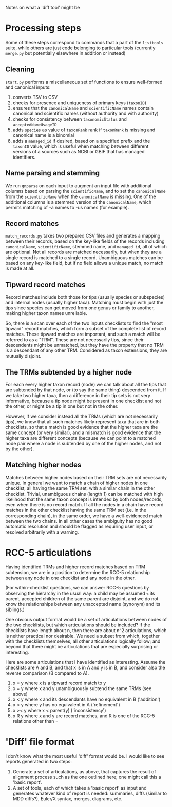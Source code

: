 
Notes on what a 'diff tool' might be

# Processing steps

Some of these steps correspond to commands that a part of the
`listtools` suite, while others are just code belonging to particular
tools (currently `merge.py` but potentially elsewhere in addition or
instead)

## Cleaning

`start.py` performs a miscellaneous set of functions to ensure
well-formed and canonical inputs:
  1. converts TSV to CSV
  2. checks for presence and uniqueness of primary keys (`taxonID`)
  3. ensures that the `canonicalName` and `scientificName` names contain canonical and
     scientific names (without authority and with authority)
  4. checks for consistency between `taxonomicStatus` and `acceptedNameUsageID`
  5. adds `species` as value of `taxonRank` rank if `taxonRank` is missing and
     canonical name is a binomial
  6. adds a `managed_id` if desired, based on a specified prefix and
     the `taxonID` value, which is useful when matching between
     different versions of a sources such as NCBI or GBIF that has
     managed identifiers.

## Name parsing and stemming

We run `gnparse` on each input to augment an input file with
additional columns based on parsing the `scientificName`, and to set
the `canonicalName` from the `scientificName` when the `canonicalName`
is missing.  One of the additional columns is a stemmed version of the
`canonicalName`, which permits matching of -a names to -us names (for
example).

## Record matches

`match_records.py` takes two prepared CSV files and generates a mapping
between their records, based on the key-like fields of the records
including `canonicalName`, `scientificName`, stemmed name, and
`managed_id`, all of which are optional.  Not all records are matched
necessarily, but when they are a single record is matched to a single
record.  Unambiguous matches can be based on any key-like field, but
if no field allows a unique match, no match is made at all.

## Tipward record matches

Record matches include both those for tips (usually species or
subspecies) and internal nodes (usually higher taxa).  Matching must
begin with just the tips since species can get moved from one genus or
family to another, making higher taxon names unreliable.

So, there is a scan over each of the two inputs checklists to find the
"most tipward" record matches, which form a subset of the complete
list of record matches.  These tipward matches are important, and such
a match will be referred to as a "TRM".  These are not necessarily
tips, since their descendents might be unmatched, but they have the
property that no TRM is a descendant of any other TRM.  Considered as
taxon extensions, they are mutually disjoint.


## The TRMs subtended by a higher node

For each every higher taxon record (node) we can talk about all the
tips that are subtended by that node, or (to say the same thing)
descended from it.  If we take two higher taxa, then a difference in
their tip sets is not very informative, because a tip node might be
present in one checklist and not the other, or might be a tip in one
but not in the other.

However, if we consider instead all the TRMs (which are not
necessarily tips), we know that all such matches likely represent taxa
that are in both checklists, so that a match is good evidence that the
higher taxa are the same concept (or very similar), and a mismatch is
good evidence that the higher taxa are different concepts (because we
can point to a matched node pair where a node is subtended by one of the
higher nodes, and not by the other).


## Matching higher nodes

Matches between higher nodes based on their TRM sets are not
necessarily unique.  In general we want to match a chain of higher
nodes in one checklist, all having the same TRM set, with a similar
chain in the other checklist.  Trivial, unambiguous chains (length 1)
can be matched with high likelihood that the same taxon concept is
intended by both nodes/records, even when there is no record match.
If all the nodes in a chain have record matches in the other checklist
having the same TRM set (i.e. in the corresponding chain), in the same
order, we have a well-evidenced match between the two chains.  In all
other cases the ambiguity has no good automatic resolution and should
be flagged as requiring user input, or resolved arbitrarily with a
warning.


# RCC-5 articulations

Having identified TRMs and higher record matches based on TRM
subtension, we are in a position to determine the RCC-5 relationship
between any node in one checklist and any node in the other.

(For within-checklist questions, we can answer RCC-5 questions by
observing the hierarchy in the usual way: a child may be assumed `<`
its parent, accepted children of the same parent are disjoint, and we
do not know the relationships between any unaccepted name (synonym) and
its siblings.)

One obvious output format would be a set of articulations between
nodes of the two checklists, but which articulations should be
included?  If the checklists have length about n, then there are about
n^2 articulations, which is neither practical nor desirable.  We need
a subset from which, together with the checklists themselves, all
other articulations logically follow; and beyond that there might be
articulations that are especially surprising or interesting.

Here are some articulations that I have identified as interesting.
Assume the checklists are A and B, and that x is in A and y is in B,
and consider also the reverse comparison (B compared to A).

  1. x = y  where x is a tipward record match to y
  2. x = y  where x and y unambiguously subtend the same TRMs (see above)
  3. x < y  where x and its descendants have no equivalent in B ('addition')
  4. x < y  where y has no equivalent in A ('refinement')
  5. x >< y  where x < parent(y)  ('inconsistency')
  6. x R y  where x and y are record matches, and R is one of the RCC-5
     relations other than =


# 'Diff' file format

I don't know what the most useful 'diff' format would be.  I would
like to see reports generated in two steps:

  1. Generate a set of articulations, as above, that captures the
     result of alignment process such as the one outlined here; one
     might call this a 'basic report'.
  2. A set of tools, each of which takes a 'basic report' as input and
     generates whatever kind of report is needed: summaries,
     diffs (similar to MDD diffs?), Euler/X syntax, merges, diagrams, etc.
